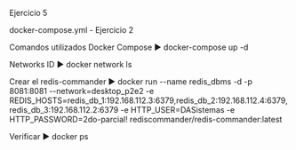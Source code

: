 Ejercicio 5

docker-compose.yml - Ejercicio 2

Comandos utilizados
Docker Compose
► docker-compose up -d

Networks ID
► docker network ls

Crear el redis-commander
► docker run --name redis_dbms -d -p 8081:8081 --network=desktop_p2e2 -e REDIS_HOSTS=redis_db_1:192.168.112.3:6379,redis_db_2:192.168.112.4:6379,redis_db_3:192.168.112.2:6379 -e HTTP_USER=DASistemas -e HTTP_PASSWORD=2do-parcial! rediscommander/redis-commander:latest

Verificar
► docker ps


